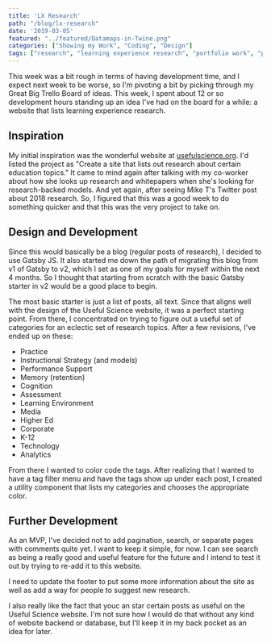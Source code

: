 ```yaml
---
title: 'LX Research'
path: "/blog/lx-research"
date: '2019-03-05'
featured: "../featured/Datamaps-in-Twine.png"
categories: ["Showing my Work", "Coding", "Design"]
tags: ["research", "learning experience research", "portfolio work", "project"]
---
```


This week was a bit rough in terms of having development time, and I expect next week to be worse, so I'm pivoting a bit by picking through my Great Big Trello Board of ideas. This week, I spent about 12 or so development hours standing up an idea I've had on the board for a while: a website that lists learning experience research.

## Inspiration

My initial inspiration was the wonderful website at [usefulscience.org](http://www.usefulscience.org/). I'd listed the project as "Create a site that lists out research about certain education topics." It came to mind again after talking with my co-worker about how she looks up research and whitepapers when she's looking for research-backed models. And yet again, after seeing Mike T's Twitter post about 2018 research. So, I figured that this was a good week to do something quicker and that this was the very project to take on.

## Design and Development

Since this would basically be a blog (regular posts of research), I decided to use Gatsby JS. It also started me down the path of migrating this blog from v1 of Gatsby to v2, which I set as one of my goals for myself within the next 4 months. So I thought that starting from scratch with the basic Gatsby starter in v2 would be a good place to begin. 

The most basic starter is just a list of posts, all text. Since that aligns well with the design of the Useful Science website, it was a perfect starting point. From there, I concentrated on trying to figure out a useful set of categories for an eclectic set of research topics. After a few revisions, I've ended up on these:

- Practice
- Instructional Strategy (and models)
- Performance Support
- Memory (retention)
- Cognition
- Assessment
- Learning Environment
- Media
- Higher Ed
- Corporate
- K-12
- Technology
- Analytics

From there I wanted to color code the tags. After realizing that I wanted to have a tag filter menu and have the tags show up under each post, I created a utility component that lists my categories and chooses the appropriate color. 

## Further Development

As an MVP, I've decided not to add pagination, search, or separate pages with comments quite yet. I want to keep it simple, for now. I can see search as being a really good and useful feature for the future and I intend to test it out by trying to re-add it to this website.

I need to update the footer to put some more information about the site as well as add a way for people to suggest new research.

I also really like the fact that youc an star certain posts as useful on the Useful Science website. I'm not sure how I would do that without any kind of website backend or database, but I'll keep it in my back pocket as an idea for later.